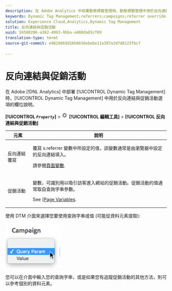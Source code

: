 ```yaml
---
description: 在 Adobe Analytics 中部署動態標籤管理時，動態標籤管理中用於反向連結與促銷活動選項的欄位說明。
keywords: Dynamic Tag Management;referrers;campaigns;referrer override;campaign variable;query param
solution: Experience Cloud,Analytics,Dynamic Tag Management
title: 反向連結與促銷活動
uuid: 56580206-a382-4993-9bba-a488da65cf89
translation-type: tm+mt
source-git-commit: e9820869d16b8656ebebe11e397a3d7d8123fbcf

---
```



# 反向連結與促銷活動

在 Adobe [!DNL Analytics] 中部署 [!UICONTROL Dynamic Tag Management] 時，[!UICONTROL Dynamic Tag Management] 中用於反向連結與促銷活動選項的欄位說明。

**[!UICONTROL *`Property`*]** &gt; ![](assets/settings_gear.png) **[!UICONTROL 編輯工具]** &gt; **[!UICONTROL 反向連結與促銷活動]**

<table id="table_09AE3BFF0F12442F9C19CD96451F93E4"> 
 <thead> 
  <tr> 
   <th colname="col1" class="entry"> 元素 </th> 
   <th colname="col2" class="entry"> 說明 </th> 
  </tr> 
 </thead>
 <tbody> 
  <tr> 
   <td colname="col1"> 反向連結覆寫 </td> 
   <td colname="col2"> <p>覆寫<span class="varname"> s.referrer</span> 變數中所設定的值，該變數通常是由瀏覽器中設定的反向連結填入。 </p> <p>請參閱<a href="/help/implement/js-implementation/page-variables/page-variables.md">頁面變數</a>. </p> </td> 
  </tr> 
  <tr> 
   <td colname="col1"> 促銷活動 </td> 
   <td colname="col2"> <p>變數，可識別用以吸引訪客進入網站的促銷活動。促銷活動的值通常取自查詢字串參數。 </p> <p>See [<a href="/help/implement/js-implementation/page-variables/campaign.md">Page Variables</a>. </p> </td> 
  </tr> 
 </tbody> 
</table>

使用 DTM 介面來選擇您要使用查詢字串或值 (可能從資料元素提取):

![](assets/dtm-queryparam.png)

您可以在介面中輸入您的查詢字串，或是如果您有追蹤促銷活動的其他方法，則可以參考個別的資料元素。
